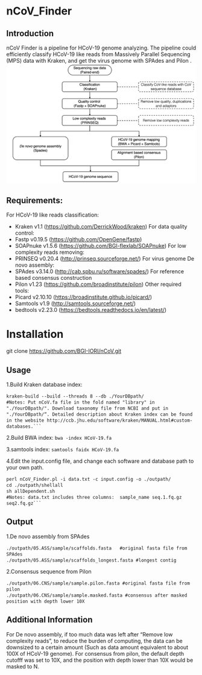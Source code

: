 # nCoV_Finder

## Introduction
nCoV Finder is a pipeline for HCoV-19 genome analyzing. The pipeline could  efficiently classify HCoV-19 like reads from Massively Parallel Sequencing (MPS) data with Kraken, and get the virus genome with SPAdes and Pilon .
![Image](https://github.com/BGI-IORI/nCoV/blob/master/Image.png)


## Requirements:
For HCoV-19 like reads classification:
* Kraken v1.1 (https://github.com/DerrickWood/kraken)
For data quality control:
* Fastp v0.19.5 (https://github.com/OpenGene/fastp)
* SOAPnuke v1.5.6 (https://github.com/BGI-flexlab/SOAPnuke)
For low complexity reads removing:
* PRINSEQ v0.20.4 (http://prinseq.sourceforge.net/)
For virus genome De novo assembly:
* SPAdes v3.14.0 (http://cab.spbu.ru/software/spades/)
For reference based consensus construction
* Pilon v1.23 (https://github.com/broadinstitute/pilon)
Other required tools:
* Picard v2.10.10 (https://broadinstitute.github.io/picard/)
* Samtools v1.9 (http://samtools.sourceforge.net/)
* bedtools v2.23.0 (https://bedtools.readthedocs.io/en/latest/)

# Installation
git clone https://github.com/BGI-IORI/nCoV.git



## Usage
1.Build Kraken database index:
```
kraken-build --build --threads 8 --db ./YourDBpath/ 
#Notes: Put nCoV.fa file in the fold named "library" in "./YourDBpath/". Download taxonomy file from NCBI and put in "./YourDBpath/“. Detailed description about Kraken index can be found in the website http://ccb.jhu.edu/software/kraken/MANUAL.html#custom-databases.```
```
2.Build BWA index:
`bwa -index HCoV-19.fa`

3.samtools index:
`samtools faidx HCoV-19.fa`

4.Edit the input.config file, and change each software and database path to your own path.
```
perl nCoV_Finder.pl -i data.txt -c input.config -o ./outpath/
cd ./outpath/shellall
sh allDependent.sh
#Notes: data.txt includes three columns:  sample_name seq.1.fq.gz seq2.fq.gz```
```
## Output
1.De novo assembly from SPAdes
```
./outpath/05.ASS/sample/scaffolds.fasta   #original fasta file from SPAdes
./outpath/05.ASS/sample/scaffolds_longest.fasta #longest contig
```
2.Consensus sequence from Pilon
```
./outpath/06.CNS/sample/sample.pilon.fasta #original fasta file from pilon
./outpath/06.CNS/sample/sample.masked.fasta #consensus after masked position with depth lower 10X
```
## Additional Information
For De novo assembly, if too much data was left after “Remove low complexity reads”, to reduce the burden of computing, the data can be downsized to a certain amount (Such as data amount equivalent to about 100X of HCoV-19 genome).
For consensus from pilon, the default depth cutofff was set to 10X, and the position with depth lower than 10X would be masked to N.
